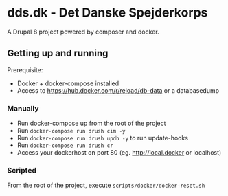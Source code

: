 # dds.dk - Det Danske Spejderkorps
A Drupal 8 project powered by composer and docker.

## Getting up and running
Prerequisite: 
* Docker + docker-compose installed
* Access to https://hub.docker.com/r/reload/db-data or a databasedump

### Manually
* Run docker-compose up from the root of the project
* Run `docker-compose run drush cim -y` 
* Run `docker-compose run drush updb -y` to run update-hooks
* Run `docker-compose run drush cr`
* Access your dockerhost on port 80 (eg. http://local.docker or localhost)

### Scripted
From the root of the project, execute `scripts/docker/docker-reset.sh`
